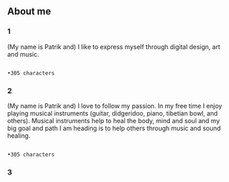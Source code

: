 ## About me

### 1
(My name is Patrik and) I like to express myself through digital design, art and music. 

                                                                              •305 characters
                                                                                      
### 2
(My name is Patrik and) I love to follow my passion. In my free time I enjoy playing musical instruments (guitar, didgeridoo, piano, tibetian bowl, and others). Musical instruments help to heal the body, mind and soul and my big goal and path I am heading is to help others through music and sound healing.

                                                                                                                             •305 characters
### 3
